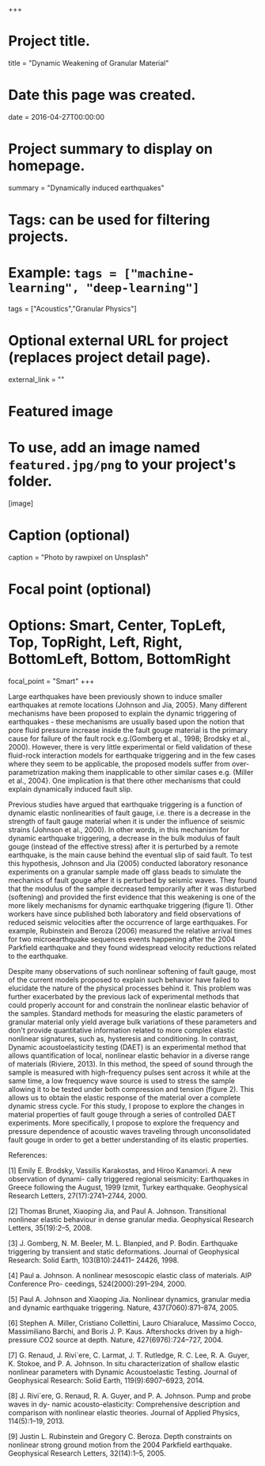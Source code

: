 +++
# Project title.
title = "Dynamic Weakening of Granular Material"

# Date this page was created.
date = 2016-04-27T00:00:00

# Project summary to display on homepage.
summary = "Dynamically induced earthquakes"

# Tags: can be used for filtering projects.
# Example: `tags = ["machine-learning", "deep-learning"]`
tags = ["Acoustics","Granular Physics"]

# Optional external URL for project (replaces project detail page).
external_link = ""

# Featured image
# To use, add an image named `featured.jpg/png` to your project's folder. 
[image]
  # Caption (optional)
  caption = "Photo by rawpixel on Unsplash"
  
  # Focal point (optional)
  # Options: Smart, Center, TopLeft, Top, TopRight, Left, Right, BottomLeft, Bottom, BottomRight
  focal_point = "Smart"
+++

Large earthquakes have been previously shown to induce smaller earthquakes at remote locations (Johnson and Jia, 2005}. Many different mechanisms have been proposed to explain the dynamic triggering of earthquakes - these mechanisms are usually based upon the notion that pore fluid pressure increase inside the fault gouge material is the primary cause for failure of the fault rock e.g.(Gomberg et al., 1998; Brodsky et al., 2000). However, there is very little experimental or field validation of these fluid-rock interaction models for earthquake triggering and in the few cases where they seem to be applicable, the proposed models suffer from over-parametrization making them inapplicable to other similar cases e.g. (Miller et al., 2004}. One implication is that there other mechanisms that could explain dynamically induced fault slip.

Previous studies have argued that earthquake triggering is a function of dynamic elastic nonlinearities of fault gauge, i.e. there is a decrease in the strength of fault gauge material when it is under the influence of seismic strains (Johnson et al., 2000). In other words, in this mechanism for dynamic earthquake triggering, a decrease in the bulk modulus of fault gouge (instead of the effective stress) after it is perturbed by a remote earthquake, is the main cause behind the eventual slip of said fault. To test this hypothesis, Johnson and Jia (2005) conducted laboratory resonance experiments on a granular sample made off glass beads to simulate the mechanics of fault gouge after it is perturbed by seismic waves. They found that the modulus of the sample decreased temporarily after it was disturbed (softening) and provided the first evidence that this weakening is one of the more likely mechanisms for dynamic earthquake triggering (figure 1). Other workers have since published both laboratory and field observations of reduced seismic velocities after the occurrence of large earthquakes. For example, Rubinstein and Beroza (2006) measured the relative arrival times for two microearthquake sequences events happening after the 2004 Parkfield earthquake and they found widespread velocity reductions related to the earthquake. 

Despite many observations of such nonlinear softening of fault gauge, most of the current models proposed to explain such behavior have failed to elucidate the nature of the physical processes behind it. This problem was further exacerbated by the previous lack of experimental methods that could properly account for and constrain the nonlinear elastic behavior of the samples. Standard methods for measuring the elastic parameters of granular material only yield average bulk variations of these parameters and don't provide quantitative information related to more complex elastic nonlinear signatures, such as, hysteresis and conditioning. In contrast, Dynamic acoustoelasticity testing (DAET) is an experimental method that allows quantification of local, nonlinear elastic behavior in a diverse range of materials (Riviere, 2013). In this method, the speed of sound through the sample is measured with high-frequency pulses sent across it while at the same time,  a low frequency wave source is used to stress the sample allowing it to be tested under both compression and tension (figure 2). This allows us to obtain the elastic response of the material over a complete dynamic stress cycle. For this study, I propose to explore the changes in material properties of fault gouge through a series of controlled DAET experiments. More specifically, I propose to explore the frequency and pressure dependence of acoustic waves traveling through unconsolidated fault gouge in order to get a better understanding of its elastic properties.





References:

[1] Emily E. Brodsky, Vassilis Karakostas, and Hiroo Kanamori. A new observation of dynami- cally triggered regional seismicity: Earthquakes in Greece following the August, 1999 Izmit, Turkey earthquake. Geophysical Research Letters, 27(17):2741–2744, 2000.

[2] Thomas Brunet, Xiaoping Jia, and Paul A. Johnson. Transitional nonlinear elastic behaviour in dense granular media. Geophysical Research Letters, 35(19):2–5, 2008.

[3] J. Gomberg, N. M. Beeler, M. L. Blanpied, and P. Bodin. Earthquake triggering by transient and static deformations. Journal of Geophysical Research: Solid Earth, 103(B10):24411– 24426, 1998.

[4] Paul a. Johnson. A nonlinear mesoscopic elastic class of materials. AIP Conference Pro- ceedings, 524(2000):291–294, 2000.

[5] Paul A. Johnson and Xiaoping Jia. Nonlinear dynamics, granular media and dynamic earthquake triggering. Nature, 437(7060):871–874, 2005.

[6] Stephen A. Miller, Cristiano Collettini, Lauro Chiaraluce, Massimo Cocco, Massimiliano Barchi, and Boris J. P. Kaus. Aftershocks driven by a high-pressure CO2 source at depth. Nature, 427(6976):724–727, 2004.

[7] G. Renaud, J. Rivi\`ere, C. Larmat, J. T. Rutledge, R. C. Lee, R. A. Guyer, K. Stokoe, and P. A. Johnson. In situ characterization of shallow elastic nonlinear parameters with Dynamic Acoustoelastic Testing. Journal of Geophysical Research: Solid Earth, 119(9):6907–6923, 2014.

[8] J. Rivi\`ere, G. Renaud, R. A. Guyer, and P. A. Johnson. Pump and probe waves in dy- namic acousto-elasticity: Comprehensive description and comparison with nonlinear elastic theories. Journal of Applied Physics, 114(5):1–19, 2013.

[9] Justin L. Rubinstein and Gregory C. Beroza. Depth constraints on nonlinear strong ground motion from the 2004 Parkfield earthquake. Geophysical Research Letters, 32(14):1–5, 2005.

